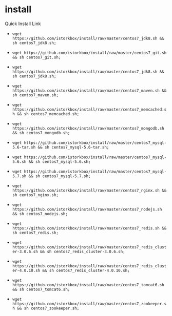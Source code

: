 # install
Quick Install Link

- `wget https://github.com/istorkbox/install/raw/master/centos7_jdk8.sh && sh centos7_jdk8.sh;`

- `wget https://github.com/istorkbox/install/raw/master/centos7_git.sh && sh centos7_git.sh;`

- `wget https://github.com/istorkbox/install/raw/master/centos7_jdk8.sh && sh centos7_jdk8.sh;`

- `wget https://github.com/istorkbox/install/raw/master/centos7_maven.sh && sh centos7_maven.sh;`

- `wget https://github.com/istorkbox/install/raw/master/centos7_memcached.sh && sh centos7_memcached.sh;`

- `wget https://github.com/istorkbox/install/raw/master/centos7_mongodb.sh && sh centos7_mongodb.sh;`

- `wget https://github.com/istorkbox/install/raw/master/centos7_mysql-5.6-tar.sh && sh centos7_mysql-5.6-tar.sh;`

- `wget https://github.com/istorkbox/install/raw/master/centos7_mysql-5.6.sh && sh centos7_mysql-5.6.sh;`

- `wget https://github.com/istorkbox/install/raw/master/centos7_mysql-5.7.sh && sh centos7_mysql-5.7.sh;`

- `wget https://github.com/istorkbox/install/raw/master/centos7_nginx.sh && sh centos7_nginx.sh;`

- `wget https://github.com/istorkbox/install/raw/master/centos7_nodejs.sh && sh centos7_nodejs.sh;`

- `wget https://github.com/istorkbox/install/raw/master/centos7_redis.sh && sh centos7_redis.sh;`

- `wget https://github.com/istorkbox/install/raw/master/centos7_redis_cluster-3.0.6.sh && sh centos7_redis_cluster-3.0.6.sh;`

- `wget https://github.com/istorkbox/install/raw/master/centos7_redis_cluster-4.0.10.sh && sh centos7_redis_cluster-4.0.10.sh;`

- `wget https://github.com/istorkbox/install/raw/master/centos7_tomcat6.sh && sh centos7_tomcat6.sh;`

- `wget https://github.com/istorkbox/install/raw/master/centos7_zookeeper.sh && sh centos7_zookeeper.sh;`


